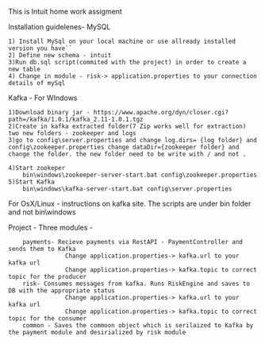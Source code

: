 This is Intuit home work assigment

Installation guidelenes- 
MySQL

    1) Install MySql on your local machine or use allready installed version you have``
    2) Define new schema - intuit
    3)Run db.sql script(commited with the project) in order to create a new table
    4) Change in module - risk-> application.properties to your connection details of mySql

Kafka -
 For WIndows
 
    1)Download binary jar - https://www.apache.org/dyn/closer.cgi?path=/kafka/1.0.1/kafka_2.11-1.0.1.tgz
    2)Create in kafka extracted folder(7 Zip works well for extraction) two new folders - zookeeper and logs
    3)go to config\server.properties and change log.dirs= {log folder} and config\zookeeper.properties change dataDir={zookeeper folder} and change the folder. the new folder need to be write with / and not .
    	
    4)Start zookeper
    	bin\windows\zookeeper-server-start.bat config\zookeeper.properties
    5)Start Kafka
    	bin\windows\kafka-server-start.bat config\server.properties

 For OsX/Linux - instructions on kafka site. The scripts are under bin folder and not bin\windows
      
      
Project -
    Three modules -
     
        payments- Recieve payments via RestAPI - PaymentController and sends them to Kafka
                    Change application.properties-> kafka.url to your kafka url
                    Change application.properties-> kafka.topic to correct topic for the producer
        risk- Consumes messages from kafka. Runs RiskEngine and saves to DB with the appropriate status
                    Change application.properties-> kafka.url to your kafka url
                    Change application.properties-> kafka.topic to correct topic for the consumer
        common - Saves the commoon object which is serilaized to Kafka by the payment module and desirialized by risk module
